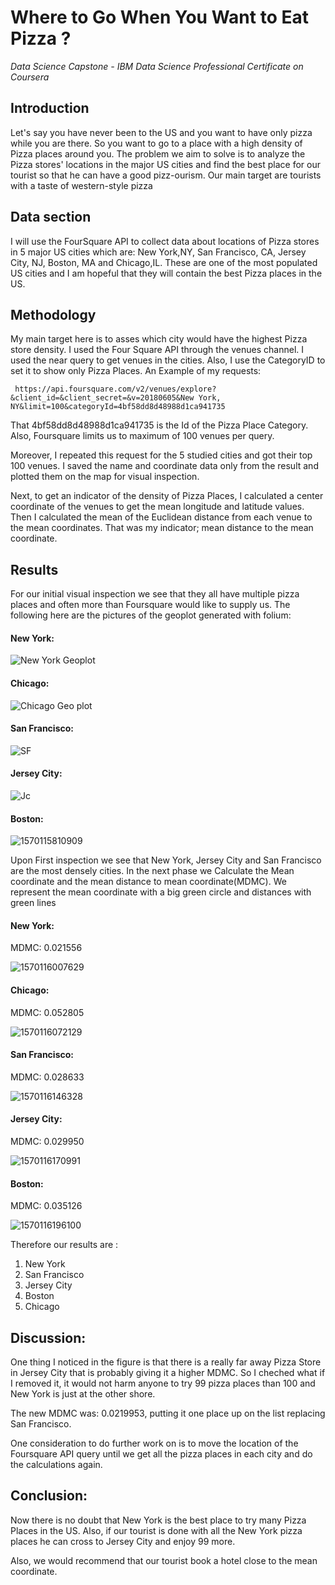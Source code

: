 # Where to Go When You Want to Eat Pizza ? 

*Data Science Capstone - IBM Data Science Professional Certificate on Coursera*

## Introduction 

Let's say you have never been to the US and you want to have only pizza while you are there. So you want to go to a place with a high density of Pizza places around you. The problem we aim to solve is to analyze the Pizza stores' locations in the major US cities and find the best place for our tourist so that he can have a good pizz-ourism. Our main target are tourists with a taste of western-style pizza

## Data section 

I will use the FourSquare API to collect data about locations of Pizza stores in 5 major US cities which are: New York,NY, San Francisco, CA, Jersey City, NJ,  Boston, MA and Chicago,IL. These are one of the most populated US cities and I am hopeful that they will contain the best Pizza places in the US. 

## Methodology 

My main target here is to asses which city would have the highest Pizza store density. I used the Four Square API through the venues channel. I used the near query to get venues in the cities. Also, I use the CategoryID to set it to show only Pizza Places. An Example of my requests: 

` https://api.foursquare.com/v2/venues/explore?&client_id=&client_secret=&v=20180605&New York, NY&limit=100&categoryId=4bf58dd8d48988d1ca941735`

That 4bf58dd8d48988d1ca941735 is the Id of the Pizza Place Category. Also, Foursquare limits us to maximum of 100 venues per query.

Moreover, I repeated this request for the 5 studied cities and got their top 100 venues. I saved the name and coordinate data only from the result and plotted them on the map for visual inspection. 

Next, to get an indicator of the density of Pizza Places, I calculated a center coordinate of the venues to get the mean longitude and latitude values.  Then I calculated the mean of the Euclidean distance from each venue to the mean coordinates. That was my indicator; mean distance to the mean coordinate. 

## Results

For our initial visual inspection we see that they all have multiple pizza places and often more than Foursquare would like to supply us. The following here are the pictures of the geoplot generated with folium:

#### New York:

![New York Geoplot](1570114968097.png)

#### Chicago:

![Chicago Geo plot](1570115035264.png)

#### San Francisco: 

![SF](1570115744107.png)

#### Jersey City:

![Jc](1570115780585.png)

#### Boston: 

![1570115810909](570115810909.png)

Upon First inspection we see that New York, Jersey City and San Francisco are the most densely cities. In the next phase we Calculate the Mean coordinate and the mean distance to mean coordinate(MDMC). We represent the mean coordinate with a big green circle and distances with green lines

#### New York: 

MDMC: 0.021556

![1570116007629](1570116007629.png)

#### Chicago: 

MDMC: 0.052805

![1570116072129](1570116072129.png)

#### San Francisco: 

MDMC: 0.028633

![1570116146328](1570116146328.png)

#### Jersey City:

MDMC: 0.029950

![1570116170991](1570116170991.png)

####  Boston: 

MDMC: 0.035126

![1570116196100](1570116196100.png)

Therefore our results are : 

1. New York
2. San Francisco
3. Jersey City
4. Boston 
5. Chicago

## Discussion:

One thing I noticed in the figure is that there is a really far away Pizza Store in Jersey City that is probably giving it a higher MDMC. So I cheched what if I removed it, it would not harm anyone to try 99 pizza places than 100 and New York is just at the other shore. 

The new MDMC was: 0.0219953, putting it one place up on the list replacing San Francisco. 

One consideration to do further work on is to move the location of the Foursquare API query until we get all the pizza places in each city and do the calculations again. 

## Conclusion:

Now there is no doubt that New York is the best place to try many Pizza Places in the US. Also, if our tourist is done with all the New York pizza places he can cross to Jersey City and enjoy 99 more.  	

Also, we would recommend that our tourist book a hotel close to the mean coordinate. 
